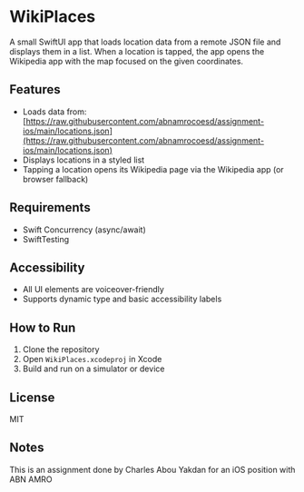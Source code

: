 # WikiPlaces

A small SwiftUI app that loads location data from a remote JSON file and displays them in a list. 
When a location is tapped, the app opens the Wikipedia app with the map focused on the given coordinates.

## Features

- Loads data from:  
  [https://raw.githubusercontent.com/abnamrocoesd/assignment-ios/main/locations.json](https://raw.githubusercontent.com/abnamrocoesd/assignment-ios/main/locations.json)
- Displays locations in a styled list
- Tapping a location opens its Wikipedia page via the Wikipedia app (or browser fallback)

## Requirements

- Swift Concurrency (async/await)
- SwiftTesting

## Accessibility

- All UI elements are voiceover-friendly
- Supports dynamic type and basic accessibility labels

## How to Run

1. Clone the repository
2. Open `WikiPlaces.xcodeproj` in Xcode
3. Build and run on a simulator or device

## License

MIT

## Notes

This is an assignment done by Charles Abou Yakdan for an iOS position with ABN AMRO
